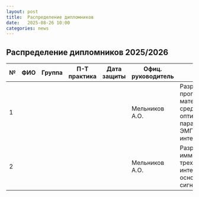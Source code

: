 ```yaml
---
layout: post
title:  Распределение дипломников
date:   2025-08-26 10:00
categories: news
---
```

## Распределение дипломников 2025/2026

| №    | ФИО                                   | Группа        | П-Т практика |Дата защиты| Офиц. руководитель        | Тема                                                                                                                                                                         |
| -----| ------------------------------------- | ------------- | ------------ | --------- | ------------------------- | ---------------------------------------------------------------------------------------------------------------------------------------------------------------------------- |
| 1    |                                       |               |              |           | Мельников А.О.            | Разработка программно-математических средств для оптимизации параметров ЭМГ интерфейса.                                                                                      |
| 2    |                                       |               |              |           | Мельников А.О.            | Разработка иммерсивного трехмерного интерфейса на основе анализа сигналов ЭМГ.                                                                |


